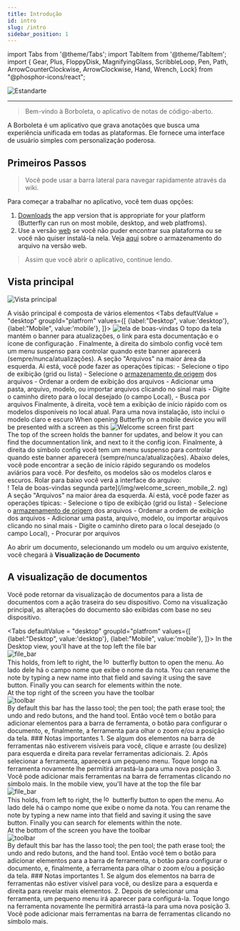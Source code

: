```yaml
---
title: Introdução
id: intro
slug: /intro
sidebar_position: 1
---
```


import Tabs from '@theme/Tabs';
import TabItem from '@theme/TabItem';
import { Gear, Plus, FloppyDisk, MagnifyingGlass, ScribbleLoop, Pen, Path, ArrowCounterClockwise, ArrowClockwise, Hand, Wrench, Lock} from "@phosphor-icons/react";

![Estandarte](/img/banner.png)

---

> Bem-vindo à Borboleta, o aplicativo de notas de código-aberto.

A Borboleta é um aplicativo que grava anotações que busca uma experiência unificada em todas as plataformas. Ele fornece uma interface de usuário simples com personalização poderosa.

## Primeiros Passos

> Você pode usar a barra lateral para navegar rapidamente através da wiki.

Para começar a trabalhar no aplicativo, você tem duas opções:

1. [Downloads](/downloads) the app version that is appropriate for your platform (Butterfly can run on most mobile, desktop, and web platfroms).
2. Use a versão [web](https://web.butterfly.linwood.dev) se você não puder encontrar sua plataforma ou se você não quiser instalá-la nela. Veja [aqui](storage#web) sobre o armazenamento do arquivo na versão web.

> Assim que você abrir o aplicativo, continue lendo.

## Vista principal

![Vista principal](main.png)

A visão principal é composta de vários elementos
<Tabs
    defaultValue = "desktop"
    groupId="platfrom"
        values={[
        {label:"Desktop", value:'desktop'},
 {label:"Mobile", value:'mobile'},
 ]}>
    <TabItem value="desktop">
        ![tela de boas-vindas](/img/welcome_screen_desktop.png)
        O topo da tela mantém o banner para atualizações, o link para esta documentação e o ícone de configuração <Gear/>. Finalmente, à direita do símbolo <Gear/> config você tem um menu suspenso para controlar quando este banner aparecerá (sempre/nunca/atualizações).
        A seção "Arquivos" na maior área da esquerda. Aí está, você pode fazer as operações típicas:
            - Selecione o tipo de exibição (grid ou lista)
            - Selecione o [armazenamento de origem](armazenamento) dos arquivos
            - Ordenar a ordem de exibição dos arquivos
            - Adicionar uma pasta, arquivo, modelo, ou importar arquivos clicando no sinal <Plus/> mais
            - Digite o caminho direto para o local desejado (o campo Local),
            - Busca por arquivos
        Finalmente, à direita, você tem a exibição de início rápido com os modelos disponíveis no local atual. Para uma nova instalação, isto inclui o modelo claro e escuro
    </TabItem>
    <TabItem value="mobile">
        When opening Butterfly on a mobile device you will be presented with a screen as this
        ![Welcome screen first part](/img/welcome_screen_mobile_1.png)   
        The top of the screen holds the banner for updates, and below it you can find the documnentation link, and next to it the <Gear/> config icon. Finalmente, à direita do símbolo <Gear/> config você tem um menu suspenso para controlar quando este banner aparecerá (sempre/nunca/atualizações).
        Abaixo deles, você pode encontrar a seção de início rápido segurando os modelos aviários para você. Por desfeito, os modelos são os modelos claros e escuros. 
        Rolar para baixo você verá a interface do arquivo:
        \
        ! Tela de boas-vindas segunda parte](/img/welcome_screen_mobile_2. ng)  
        A seção "Arquivos" na maior área da esquerda. Aí está, você pode fazer as operações típicas:
        - Selecione o tipo de exibição (grid ou lista)
        - Selecione o [armazenamento de origem](armazenamento) dos arquivos
        - Ordenar a ordem de exibição dos arquivos
        - Adicionar uma pasta, arquivo, modelo, ou importar arquivos clicando no sinal <Plus/> mais
        - Digite o caminho direto para o local desejado (o campo Local),
        - Procurar por arquivos
    </TabItem>
</Tabs>

Ao abrir um documento, selecionando um modelo ou um arquivo existente, você chegará à **Visualização de Documento**

## A visualização de documentos

Você pode retornar da visualização de documentos para a lista de documentos com a ação traseira do seu dispositivo. Como na visualização principal, as alterações do documento são exibidas com base no seu dispositivo.

<Tabs
    defaultValue = "desktop"
    groupId="platfrom"
        values={[
        {label:"Desktop", value:'desktop'},
 {label:"Mobile", value:'mobile'},
 ]}>
    <TabItem value="desktop">
        In the Desktop view, you'll have at the top left the file bar\
        ![file_bar](/img/document_view_file_bar.png)\
        This holds, from left to right, the 
        [<img alt="logo" src="/img/logo.png" width="16"/>](/img/logo.png)
        butterfly button to open the menu. Ao lado dele há o campo nome que exibe o nome da nota. You can rename the note by typing a new name into that field and saving it using the <FloppyDisk/> save button. Finally you can <MagnifyingGlass/> search for elements within the note.
        \
        At the top right of the screen you have the toolbar\
        ![toolbar](/img/document_view_toolbar.png)\
        By default this bar has the <ScribbleLoop/> lasso tool; the <Pen/> pen tool; the <Path/> path erase tool; the <ArrowCounterClockwise/> undo and <ArrowClockwise/> redo butons, and the <Hand/> hand tool. Então você tem o botão <Plus/> para adicionar elementos para a barra de ferramenta, o botão <Wrench/> para configurar o documento, e, finalmente, a ferramenta <Lock/> para olhar o zoom e/ou a posição da tela. 
        ### Notas importantes
        1. Se algum dos elementos na barra de ferramentas não estiverem visíveis para você, clique e arraste (ou deslize) para esquerda e direita para revelar ferramentas adicionais. 
        2. Após selecionar a ferramenta, aparecerá um pequeno menu. Toque longo na ferramenta novamente lhe permitirá arrastá-la para uma nova posição
        3. Você pode adicionar mais ferramentas na barra de ferramentas clicando no símbolo <Plus/> mais. 
    </TabItem>
    <TabItem value="mobile">
        In the mobile view, you'll have at the top the file bar\
        ![file_bar](/img/document_view_file_bar.png)\
        This holds, from left to right, the 
        [<img alt="logo" src="/img/logo.png" width="16"/>](/img/logo.png)
        butterfly button to open the menu. Ao lado dele há o campo nome que exibe o nome da nota. You can rename the note by typing a new name into that field and saving it using the <FloppyDisk/> save button. Finally you can <MagnifyingGlass/> search for elements within the note.
        \
        At the bottom of the screen you have the toolbar\
        ![toolbar](/img/document_view_toolbar.png)\
        By default this bar has the <ScribbleLoop/> lasso tool; the <Pen/> pen tool; the <Path/> path erase tool; the <ArrowCounterClockwise/> undo and <ArrowClockwise/> redo butons, and the <Hand/> hand tool. Então você tem o botão <Plus/> para adicionar elementos para a barra de ferramenta, o botão <Wrench/> para configurar o documento, e, finalmente, a ferramenta <Lock/> para olhar o zoom e/ou a posição da tela. 
        ### Notas importantes
        1. Se algum dos elementos na barra de ferramentas não estiver visível para você, ou deslize para a esquerda e direita para revelar mais elementos. 
        2. Depois de selecionar uma ferramenta, um pequeno menu irá aparecer para configurá-la. Toque longo na ferramenta novamente lhe permitirá arrastá-la para uma nova posição
        3. Você pode adicionar mais ferramentas na barra de ferramentas clicando no símbolo <Plus/> mais. 
    </TabItem>
</Tabs>

